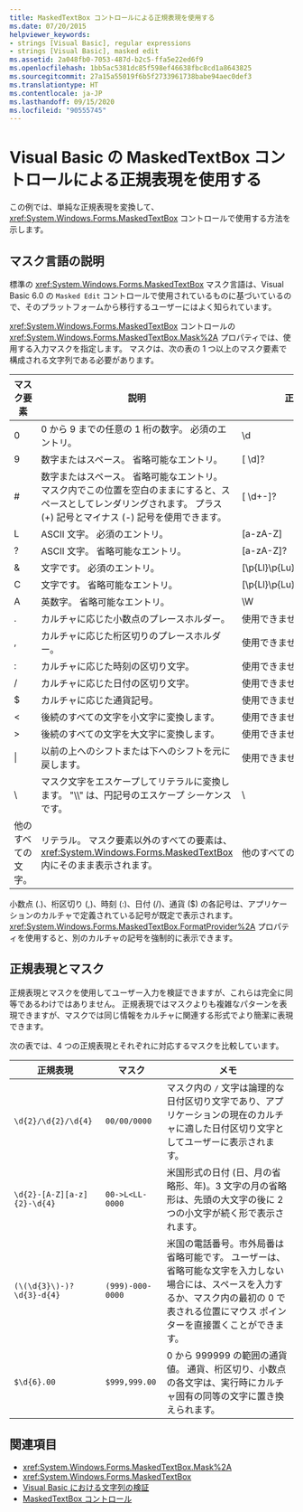 ```yaml
---
title: MaskedTextBox コントロールによる正規表現を使用する
ms.date: 07/20/2015
helpviewer_keywords:
- strings [Visual Basic], regular expressions
- strings [Visual Basic], masked edit
ms.assetid: 2a048fb0-7053-487d-b2c5-ffa5e22ed6f9
ms.openlocfilehash: 1bb5ac5381dc85f598ef46638fbc8cd1a8643825
ms.sourcegitcommit: 27a15a55019f6b5f2733961738babe94aec0def3
ms.translationtype: HT
ms.contentlocale: ja-JP
ms.lasthandoff: 09/15/2020
ms.locfileid: "90555745"
---
```

# <a name="using-regular-expressions-with-the-maskedtextbox-control-in-visual-basic"></a>Visual Basic の MaskedTextBox コントロールによる正規表現を使用する
この例では、単純な正規表現を変換して、<xref:System.Windows.Forms.MaskedTextBox> コントロールで使用する方法を示します。  
  
## <a name="description-of-the-masking-language"></a>マスク言語の説明  
 標準の <xref:System.Windows.Forms.MaskedTextBox> マスク言語は、Visual Basic 6.0 の `Masked Edit` コントロールで使用されているものに基づいているので、そのプラットフォームから移行するユーザーにはよく知られています。  
  
 <xref:System.Windows.Forms.MaskedTextBox> コントロールの <xref:System.Windows.Forms.MaskedTextBox.Mask%2A> プロパティでは、使用する入力マスクを指定します。 マスクは、次の表の 1 つ以上のマスク要素で構成される文字列である必要があります。  
  
|マスク要素|説明|正規表現要素|  
|---------------------|-----------------|--------------------------------|  
|0|0 から 9 までの任意の 1 桁の数字。 必須のエントリ。|\d|  
|9|数字またはスペース。 省略可能なエントリ。|[ \d]?|  
|#|数字またはスペース。 省略可能なエントリ。 マスク内でこの位置を空白のままにすると、スペースとしてレンダリングされます。 プラス (+) 記号とマイナス (-) 記号を使用できます。|[ \d+-]?|  
|L|ASCII 文字。 必須のエントリ。|[a-zA-Z]|  
|?|ASCII 文字。 省略可能なエントリ。|[a-zA-Z]?|  
|&|文字です。 必須のエントリ。|[\p{Ll}\p{Lu}\p{Lt}\p{Lm}\p{Lo}]|  
|C|文字です。 省略可能なエントリ。|[\p{Ll}\p{Lu}\p{Lt}\p{Lm}\p{Lo}]?|  
|A|英数字。 省略可能なエントリ。|\W|  
|.|カルチャに応じた小数点のプレースホルダー。|使用できません。|  
|,|カルチャに応じた桁区切りのプレースホルダー。|使用できません。|  
|:|カルチャに応じた時刻の区切り文字。|使用できません。|  
|/|カルチャに応じた日付の区切り文字。|使用できません。|  
|$|カルチャに応じた通貨記号。|使用できません。|  
|\<|後続のすべての文字を小文字に変換します。|使用できません。|  
|>|後続のすべての文字を大文字に変換します。|使用できません。|  
|&#124;|以前の上へのシフトまたは下へのシフトを元に戻します。|使用できません。|  
|&#92;|マスク文字をエスケープしてリテラルに変換します。 "\\\\" は、円記号のエスケープ シーケンスです。|&#92;|  
|他のすべての文字。|リテラル。 マスク要素以外のすべての要素は、<xref:System.Windows.Forms.MaskedTextBox> 内にそのまま表示されます。|他のすべての文字。|  
  
 小数点 (.)、桁区切り (,)、時刻 (:)、日付 (/)、通貨 ($) の各記号は、アプリケーションのカルチャで定義されている記号が既定で表示されます。 <xref:System.Windows.Forms.MaskedTextBox.FormatProvider%2A> プロパティを使用すると、別のカルチャの記号を強制的に表示できます。  
  
## <a name="regular-expressions-and-masks"></a>正規表現とマスク  
 正規表現とマスクを使用してユーザー入力を検証できますが、これらは完全に同等であるわけではありません。 正規表現ではマスクよりも複雑なパターンを表現できますが、マスクでは同じ情報をカルチャに関連する形式でより簡潔に表現できます。  
  
 次の表では、4 つの正規表現とそれぞれに対応するマスクを比較しています。  
  
|正規表現|マスク|メモ|  
|------------------------|----------|-----------|  
|`\d{2}/\d{2}/\d{4}`|`00/00/0000`|マスク内の `/` 文字は論理的な日付区切り文字であり、アプリケーションの現在のカルチャに適した日付区切り文字としてユーザーに表示されます。|  
|`\d{2}-[A-Z][a-z]{2}-\d{4}`|`00->L<LL-0000`|米国形式の日付 (日、月の省略形、年)。3 文字の月の省略形は、先頭の大文字の後に 2 つの小文字が続く形で表示されます。|  
|`(\(\d{3}\)-)?\d{3}-d{4}`|`(999)-000-0000`|米国の電話番号。市外局番は省略可能です。 ユーザーは、省略可能な文字を入力しない場合には、スペースを入力するか、マスク内の最初の 0 で表される位置にマウス ポインターを直接置くことができます。|  
|`$\d{6}.00`|`$999,999.00`|0 から 999999 の範囲の通貨値。 通貨、桁区切り、小数点の各文字は、実行時にカルチャ固有の同等の文字に置き換えられます。|  
  
## <a name="see-also"></a>関連項目

- <xref:System.Windows.Forms.MaskedTextBox.Mask%2A>
- <xref:System.Windows.Forms.MaskedTextBox>
- [Visual Basic における文字列の検証](validating-strings.md)
- [MaskedTextBox コントロール](/dotnet/desktop/winforms/controls/maskedtextbox-control-windows-forms)
